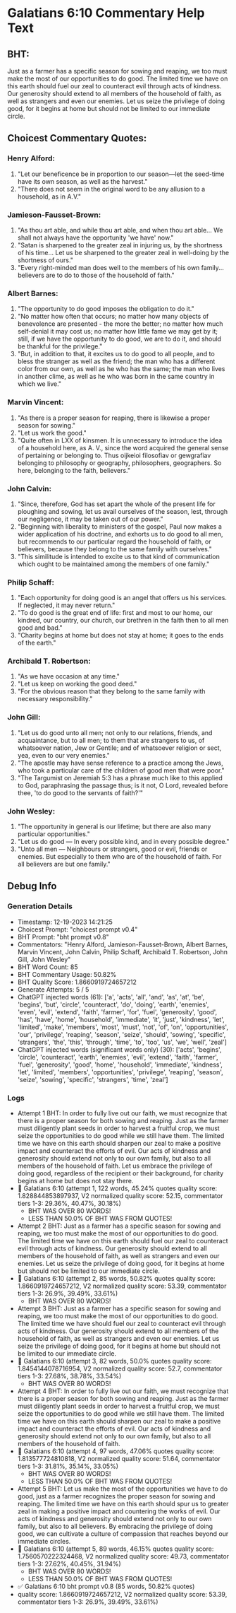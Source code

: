 # Galatians 6:10 Commentary Help Text

## BHT:
Just as a farmer has a specific season for sowing and reaping, we too must make the most of our opportunities to do good. The limited time we have on this earth should fuel our zeal to counteract evil through acts of kindness. Our generosity should extend to all members of the household of faith, as well as strangers and even our enemies. Let us seize the privilege of doing good, for it begins at home but should not be limited to our immediate circle.

## Choicest Commentary Quotes:
### Henry Alford:
1. "Let our beneficence be in proportion to our season—let the seed-time have its own season, as well as the harvest." 
2. "There does not seem in the original word to be any allusion to a household, as in A.V."

### Jamieson-Fausset-Brown:
1. "As thou art able, and while thou art able, and when thou art able... We shall not always have the opportunity 'we have' now."
2. "Satan is sharpened to the greater zeal in injuring us, by the shortness of his time... Let us be sharpened to the greater zeal in well-doing by the shortness of ours."
3. "Every right-minded man does well to the members of his own family... believers are to do to those of the household of faith."

### Albert Barnes:
1. "The opportunity to do good imposes the obligation to do it."
2. "No matter how often that occurs; no matter how many objects of benevolence are presented - the more the better; no matter how much self-denial it may cost us; no matter how little fame we may get by it; still, if we have the opportunity to do good, we are to do it, and should be thankful for the privilege."
3. "But, in addition to that, it excites us to do good to all people, and to bless the stranger as well as the friend; the man who has a different color from our own, as well as he who has the same; the man who lives in another clime, as well as he who was born in the same country in which we live."

### Marvin Vincent:
1. "As there is a proper season for reaping, there is likewise a proper season for sowing."
2. "Let us work the good."
3. "Quite often in LXX of kinsmen. It is unnecessary to introduce the idea of a household here, as A. V., since the word acquired the general sense of pertaining or belonging to. Thus oijkeioi filosofiav or gewgrafiav belonging to philosophy or geography, philosophers, geographers. So here, belonging to the faith, believers."

### John Calvin:
1. "Since, therefore, God has set apart the whole of the present life for ploughing and sowing, let us avail ourselves of the season, lest, through our negligence, it may be taken out of our power."
2. "Beginning with liberality to ministers of the gospel, Paul now makes a wider application of his doctrine, and exhorts us to do good to all men, but recommends to our particular regard the household of faith, or believers, because they belong to the same family with ourselves."
3. "This similitude is intended to excite us to that kind of communication which ought to be maintained among the members of one family."

### Philip Schaff:
1. "Each opportunity for doing good is an angel that offers us his services. If neglected, it may never return."
2. "To do good is the great end of life: first and most to our home, our kindred, our country, our church, our brethren in the faith then to all men good and bad."
3. "Charity begins at home but does not stay at home; it goes to the ends of the earth."

### Archibald T. Robertson:
1. "As we have occasion at any time."
2. "Let us keep on working the good deed."
3. "For the obvious reason that they belong to the same family with necessary responsibility."

### John Gill:
1. "Let us do good unto all men; not only to our relations, friends, and acquaintance, but to all men; to them that are strangers to us, of whatsoever nation, Jew or Gentile; and of whatsoever religion or sect, yea, even to our very enemies."
2. "The apostle may have sense reference to a practice among the Jews, who took a particular care of the children of good men that were poor."
3. "The Targumist on Jeremiah 5:3 has a phrase much like to this applied to God, paraphrasing the passage thus; is it not, O Lord, revealed before thee, 'to do good to the servants of faith?'"

### John Wesley:
1. "The opportunity in general is our lifetime; but there are also many particular opportunities."
2. "Let us do good — In every possible kind, and in every possible degree."
3. "Unto all men — Neighbours or strangers, good or evil, friends or enemies. But especially to them who are of the household of faith. For all believers are but one family."


## Debug Info
### Generation Details
- Timestamp: 12-19-2023 14:21:25
- Choicest Prompt: "choicest prompt v0.4"
- BHT Prompt: "bht prompt v0.8"
- Commentators: "Henry Alford, Jamieson-Fausset-Brown, Albert Barnes, Marvin Vincent, John Calvin, Philip Schaff, Archibald T. Robertson, John Gill, John Wesley"
- BHT Word Count: 85
- BHT Commentary Usage: 50.82%
- BHT Quality Score: 1.8660919724657212
- Generate Attempts: 5 / 5
- ChatGPT injected words (61):
	['a', 'acts', 'all', 'and', 'as', 'at', 'be', 'begins', 'but', 'circle', 'counteract', 'do', 'doing', 'earth', 'enemies', 'even', 'evil', 'extend', 'faith', 'farmer', 'for', 'fuel', 'generosity', 'good', 'has', 'have', 'home', 'household', 'immediate', 'it', 'just', 'kindness', 'let', 'limited', 'make', 'members', 'most', 'must', 'not', 'of', 'on', 'opportunities', 'our', 'privilege', 'reaping', 'season', 'seize', 'should', 'sowing', 'specific', 'strangers', 'the', 'this', 'through', 'time', 'to', 'too', 'us', 'we', 'well', 'zeal']
- ChatGPT injected words (significant words only) (30):
	['acts', 'begins', 'circle', 'counteract', 'earth', 'enemies', 'evil', 'extend', 'faith', 'farmer', 'fuel', 'generosity', 'good', 'home', 'household', 'immediate', 'kindness', 'let', 'limited', 'members', 'opportunities', 'privilege', 'reaping', 'season', 'seize', 'sowing', 'specific', 'strangers', 'time', 'zeal']

### Logs
- Attempt 1 BHT: In order to fully live out our faith, we must recognize that there is a proper season for both sowing and reaping. Just as the farmer must diligently plant seeds in order to harvest a fruitful crop, we must seize the opportunities to do good while we still have them. The limited time we have on this earth should sharpen our zeal to make a positive impact and counteract the efforts of evil. Our acts of kindness and generosity should extend not only to our own family, but also to all members of the household of faith. Let us embrace the privilege of doing good, regardless of the recipient or their background, for charity begins at home but does not stay there.
- 🔄 Galatians 6:10 (attempt 1, 122 words, 45.24% quotes quality score: 1.828844853897937, V2 normalized quality score: 52.15, commentator tiers 1-3: 29.36%, 40.47%, 30.18%) 
	- BHT WAS OVER 80 WORDS! 
	- LESS THAN 50.0% OF BHT WAS FROM QUOTES!
- Attempt 2 BHT: Just as a farmer has a specific season for sowing and reaping, we too must make the most of our opportunities to do good. The limited time we have on this earth should fuel our zeal to counteract evil through acts of kindness. Our generosity should extend to all members of the household of faith, as well as strangers and even our enemies. Let us seize the privilege of doing good, for it begins at home but should not be limited to our immediate circle.
- 🔄 Galatians 6:10 (attempt 2, 85 words, 50.82% quotes quality score: 1.8660919724657212, V2 normalized quality score: 53.39, commentator tiers 1-3: 26.9%, 39.49%, 33.61%) 
	- BHT WAS OVER 80 WORDS!
- Attempt 3 BHT: Just as a farmer has a specific season for sowing and reaping, we too must make the most of our opportunities to do good. The limited time we have should fuel our zeal to counteract evil through acts of kindness. Our generosity should extend to all members of the household of faith, as well as strangers and even our enemies. Let us seize the privilege of doing good, for it begins at home but should not be limited to our immediate circle.
- 🔄 Galatians 6:10 (attempt 3, 82 words, 50.0% quotes quality score: 1.8454144078716954, V2 normalized quality score: 52.7, commentator tiers 1-3: 27.68%, 38.78%, 33.54%) 
	- BHT WAS OVER 80 WORDS!
- Attempt 4 BHT: In order to fully live out our faith, we must recognize that there is a proper season for both sowing and reaping. Just as the farmer must diligently plant seeds in order to harvest a fruitful crop, we must seize the opportunities to do good while we still have them. The limited time we have on this earth should sharpen our zeal to make a positive impact and counteract the efforts of evil. Our acts of kindness and generosity should extend not only to our own family, but also to all members of the household of faith.
- 🔄 Galatians 6:10 (attempt 4, 97 words, 47.06% quotes quality score: 1.813577724810818, V2 normalized quality score: 51.64, commentator tiers 1-3: 31.81%, 35.14%, 33.05%) 
	- BHT WAS OVER 80 WORDS! 
	- LESS THAN 50.0% OF BHT WAS FROM QUOTES!
- Attempt 5 BHT: Let us make the most of the opportunities we have to do good, just as a farmer recognizes the proper season for sowing and reaping. The limited time we have on this earth should spur us to greater zeal in making a positive impact and countering the works of evil. Our acts of kindness and generosity should extend not only to our own family, but also to all believers. By embracing the privilege of doing good, we can cultivate a culture of compassion that reaches beyond our immediate circles.
- 🔄 Galatians 6:10 (attempt 5, 89 words, 46.15% quotes quality score: 1.7560570222324468, V2 normalized quality score: 49.73, commentator tiers 1-3: 27.62%, 40.45%, 31.94%) 
	- BHT WAS OVER 80 WORDS! 
	- LESS THAN 50.0% OF BHT WAS FROM QUOTES!
- ✅ Galatians 6:10 bht prompt v0.8 (85 words, 50.82% quotes)
- quality score: 1.8660919724657212, V2 normalized quality score: 53.39, commentator tiers 1-3: 26.9%, 39.49%, 33.61%)